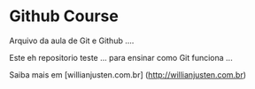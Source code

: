 # Github Course

Arquivo da aula de Git e Github ....

Este eh repositorio teste ... para ensinar como Git funciona ...

Saiba mais em  [willianjusten.com.br] (http://willianjusten.com.br)

